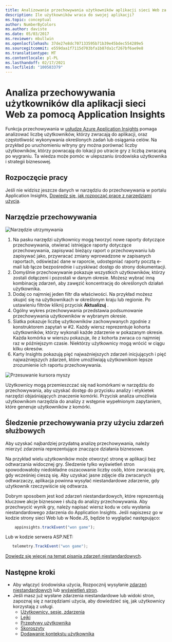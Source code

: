 ```yaml
---
title: Analizowanie przechowywania użytkowników aplikacji sieci Web za pomocą usługi Azure Application Insights
description: Ile użytkowników wraca do swojej aplikacji?
ms.topic: conceptual
author: NumberByColors
ms.author: daviste
ms.date: 05/03/2017
ms.reviewer: mbullwin
ms.openlocfilehash: 37de27e8dc707133595b71b39e45bdec554289e5
ms.sourcegitcommit: e559daa1f7115d703bfa1b87da1cf267bf6ae9e8
ms.translationtype: MT
ms.contentlocale: pl-PL
ms.lasthandoff: 02/17/2021
ms.locfileid: "100583379"
---
```

# <a name="user-retention-analysis-for-web-applications-with-application-insights"></a>Analiza przechowywania użytkowników dla aplikacji sieci Web za pomocą Application Insights

Funkcja przechowywania w [usłudze Azure Application Insights](./app-insights-overview.md) pomaga analizować liczbę użytkowników, którzy zwracają do aplikacji, oraz częstotliwość wykonywania określonych zadań lub osiągania celów. Na przykład po uruchomieniu witryny gry można porównać liczby użytkowników, którzy powracają do lokacji po utracie gry z liczbą zwracaną po wygraniu. Ta wiedza może pomóc w ulepszaniu środowiska użytkownika i strategii biznesowej.

## <a name="get-started"></a>Rozpoczęcie pracy

Jeśli nie widzisz jeszcze danych w narzędziu do przechowywania w portalu Application Insights, [Dowiedz się, jak rozpocząć pracę z narzędziami użycia](usage-overview.md).

## <a name="the-retention-tool"></a>Narzędzie przechowywania

![Narzędzie utrzymywania](./media/usage-retention/retention.png)

1. Na pasku narzędzi użytkownicy mogą tworzyć nowe raporty dotyczące przechowywania, otwierać istniejące raporty dotyczące przechowywania, zapisywać bieżący raport o przechowywaniu lub zapisywać jako, przywracać zmiany wprowadzone w zapisanych raportach, odświeżać dane w raporcie, udostępniać raporty pocztą e-mail lub łącze bezpośrednie i uzyskiwać dostęp do strony dokumentacji. 
2. Domyślnie przechowywanie pokazuje wszystkich użytkowników, którzy zostali dołączeni i pozostali w danym okresie. Możesz wybrać inną kombinację zdarzeń, aby zawęzić koncentrację do określonych działań użytkownika.
3. Dodaj co najmniej jeden filtr dla właściwości. Na przykład możesz skupić się na użytkownikach w określonym kraju lub regionie. Po ustawieniu filtrów kliknij przycisk **Aktualizuj** . 
4. Ogólny wykres przechowywania przedstawia podsumowanie przechowywania użytkowników w wybranym okresie. 
5. Siatka pokazuje liczbę użytkowników zachowywanych zgodnie z konstruktorem zapytań w #2. Każdy wiersz reprezentuje kohorta użytkowników, którzy wykonali każde zdarzenie w pokazanym okresie. Każda komórka w wierszu pokazuje, ile z kohorta zwraca co najmniej raz w późniejszym czasie. Niektórzy użytkownicy mogą wrócić w ciągu kilku okresów. 
6. Karty Insights pokazują pięć najważniejszych zdarzeń inicjujących i pięć najważniejszych zdarzeń, które umożliwiają użytkownikom lepsze zrozumienie ich raportu przechowywania. 

![Przesuwanie kursora myszy](./media/usage-retention/hover.png)

Użytkownicy mogą przemieszczać się nad komórkami w narzędziu do przechowywania, aby uzyskać dostęp do przycisku analizy i etykietek narzędzi objaśniających znaczenie komórki. Przycisk analiza umożliwia użytkownikom narzędzia do analizy z wstępnie wypełnionym zapytaniem, które generuje użytkowników z komórki. 

## <a name="use-business-events-to-track-retention"></a>Śledzenie przechowywania przy użyciu zdarzeń służbowych

Aby uzyskać najbardziej przydatną analizę przechowywania, należy mierzyć zdarzenia reprezentujące znaczące działania biznesowe. 

Na przykład wielu użytkowników może otworzyć stronę w aplikacji bez odtwarzania widocznej gry. Śledzenie tylko wyświetleń stron spowodowałoby niedokładne oszacowanie liczby osób, które zwracają grę, gdy wcześniej cieszą się. Aby uzyskać jasne zdjęcie dla zwracanych odtwarzaczy, aplikacja powinna wysyłać niestandardowe zdarzenie, gdy użytkownik rzeczywiście się odtwarza.  

Dobrym sposobem jest kod zdarzeń niestandardowych, które reprezentują kluczowe akcje biznesowe i służą do analizy przechowywania. Aby przechwycić wynik gry, należy napisać wiersz kodu w celu wysłania niestandardowego zdarzenia do Application Insights. Jeśli napiszesz go w kodzie strony sieci Web lub w Node.JS, będzie to wyglądać następująco:

```JavaScript
    appinsights.trackEvent("won game");
```

Lub w kodzie serwera ASP.NET:

```csharp
   telemetry.TrackEvent("won game");
```

[Dowiedz się więcej na temat pisania zdarzeń niestandardowych](./api-custom-events-metrics.md#trackevent).


## <a name="next-steps"></a>Następne kroki
- Aby włączyć środowiska użycia, Rozpocznij wysyłanie [zdarzeń niestandardowych](./api-custom-events-metrics.md#trackevent) lub [wyświetleń stron](./api-custom-events-metrics.md#page-views).
- Jeśli masz już wysłane zdarzenia niestandardowe lub widoki stron, zapoznaj się z narzędziami użycia, aby dowiedzieć się, jak użytkownicy korzystają z usługi.
    - [Użytkownicy, sesje, zdarzenia](usage-segmentation.md)
    - [Lejki](usage-funnels.md)
    - [Przepływy użytkownika](usage-flows.md)
    - [Skoroszyty](../visualize/workbooks-overview.md)
    - [Dodawanie kontekstu użytkownika](usage-send-user-context.md)


